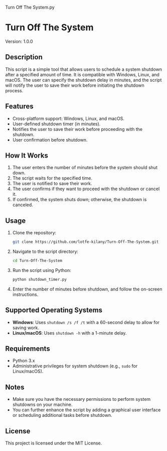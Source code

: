 Turn Off The System.py

# Turn Off The System

Version: 1.0.0

## Description

This script is a simple tool that allows users to schedule a system shutdown after a specified amount of time. It is compatible with Windows, Linux, and macOS. The user can specify the shutdown delay in minutes, and the script will notify the user to save their work before initiating the shutdown process.

## Features

- Cross-platform support: Windows, Linux, and macOS.
- User-defined shutdown timer (in minutes).
- Notifies the user to save their work before proceeding with the shutdown.
- User confirmation before shutdown.
  
## How It Works

1. The user enters the number of minutes before the system should shut down.
2. The script waits for the specified time.
3. The user is notified to save their work.
4. The user confirms if they want to proceed with the shutdown or cancel it.
5. If confirmed, the system shuts down; otherwise, the shutdown is canceled.

## Usage

1. Clone the repository:
    ```bash
    git clone https://github.com/lotfe-kilany/Turn-Off-The-System.git
    ```

2. Navigate to the script directory:
    ```bash
    cd Turn-Off-The-System
    ```

3. Run the script using Python:
    ```bash
    python shutdown_timer.py
    ```

4. Enter the number of minutes before shutdown, and follow the on-screen instructions.

## Supported Operating Systems

- **Windows**: Uses `shutdown /s /f /t` with a 60-second delay to allow for saving work.
- **Linux/macOS**: Uses `shutdown -h` with a 1-minute delay.

## Requirements

- Python 3.x
- Administrative privileges for system shutdown (e.g., `sudo` for Linux/macOS).

## Notes

- Make sure you have the necessary permissions to perform system shutdowns on your machine.
- You can further enhance the script by adding a graphical user interface or scheduling additional tasks before shutdown.

## License

This project is licensed under the MIT License.
